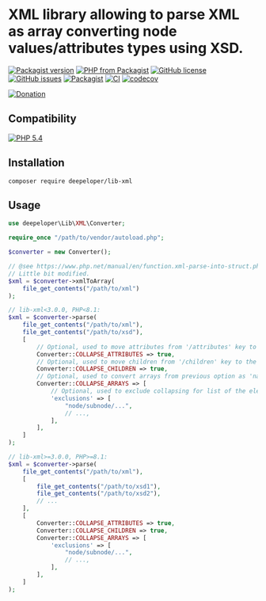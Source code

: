 # XML library allowing to parse XML as array converting node values/attributes types using XSD.
[![Packagist version](https://img.shields.io/packagist/v/deepeloper/lib-xml)](https://packagist.org/packages/deepeloper/lib-xml)
[![PHP from Packagist](https://img.shields.io/packagist/php-v/deepeloper/lib-xml.svg)](http://php.net/)
[![GitHub license](https://img.shields.io/github/license/deepeloper/lib-xml.svg)](https://github.com/deepeloper/lib-xml/blob/main/LICENSE)
[![GitHub issues](https://img.shields.io/github/issues-raw/deepeloper/lib-xml.svg)](https://github.com/deepeloper/lib-xml/issues)
[![Packagist](https://img.shields.io/packagist/dt/deepeloper/lib-xml.svg)](https://packagist.org/packages/deepeloper/lib-xml)
[![CI](https://github.com/deepeloper/lib-xml/actions/workflows/ci.yml/badge.svg?event=push)](https://github.com/deepeloper/lib-xml/actions)
[![codecov](https://codecov.io/gh/deepeloper/lib-xml/branch/main/graph/badge.svg)](https://codecov.io/gh/deepeloper/lib-xml)

[![Donation](https://img.shields.io/badge/Donation-Visa,%20MasterCard,%20Maestro,%20UnionPay,%20YooMoney,%20МИР-red)](https://yoomoney.ru/to/41001351141494)

## Compatibility
[![PHP 5.4](https://img.shields.io/badge/PHP->=5.4-%237A86B8)]()

## Installation
`composer require deepeloper/lib-xml`

## Usage

```php
use deepeloper\Lib\XML\Converter;

require_once "/path/to/vendor/autoload.php";

$converter = new Converter();

// @see https://www.php.net/manual/en/function.xml-parse-into-struct.php#66487
// Little bit modified.
$xml = $converter->xmlToArray(
    file_get_contents("/path/to/xml")
);

// lib-xml<3.0.0, PHP<8.1:
$xml = $converter->parse(
    file_get_contents("/path/to/xml"),
    file_get_contents("/path/to/xsd"),
    [
        // Optional, used to move attributes from '/attributes' key to the element. 
        Converter::COLLAPSE_ATTRIBUTES => true,
        // Optional, used to move children from '/children' key to the element as arrays named as child name. 
        Converter::COLLAPSE_CHILDREN => true,
        // Optional, used to convert arrays from previous option as 'name' => "value". 
        Converter::COLLAPSE_ARRAYS => [
            // Optional, used to exclude collapsing for list of the elements. 
            'exclusions' => [
                "node/subnode/...",
                // ...,
            ],
        ],
    ]
);

// lib-xml>=3.0.0, PHP>=8.1:
$xml = $converter->parse(
    file_get_contents("/path/to/xml"),
    [
        file_get_contents("/path/to/xsd1"),
        file_get_contents("/path/to/xsd2"),
        // ...    
    ],
    [
        Converter::COLLAPSE_ATTRIBUTES => true,
        Converter::COLLAPSE_CHILDREN => true,
        Converter::COLLAPSE_ARRAYS => [
            'exclusions' => [
                "node/subnode/...",
                // ...,
            ],
        ],
    ]
);
```

